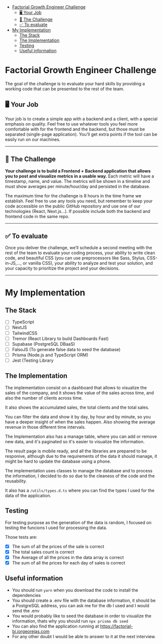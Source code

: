 - [Factorial Growth Engineer Challenge](#factorial-growth-engineer-challenge)
  - [🖥 Your Job](#-your-job)
  - [💪 The Challenge](#-the-challenge)
  - [✅ To evaluate](#-to-evaluate)
- [My Implementation](#my-implementation)
  - [The Stack](#the-stack)
  - [The Implementation](#the-implementation)
  - [Testing](#testing)
  - [Useful information](#useful-information)

# Factorial Growth Engineer Challenge

The goal of the challenge is to evaluate your hard skills by providing a working code that can be presented to the rest of the team.

## 🖥 Your Job

Your job is to create a simple app with a backend and a client, with a special emphasis on quality. Feel free to use whatever tools you feel more comfortable with for the frontend and the backend, but those must be separated (single-page application). You’ll get extra points if the tool can be easily run on our machines.

---

## 💪 The Challenge

**Your challenge is to build a Frontend + Backend application that allows you to post and visualize metrics in a usable way.** Each metric will have a timestamp, name, and value. The metrics will be shown in a timeline and must show averages per minute/hour/day and persisted in the database.

The maximum time for the challenge is 8 hours in the time frame we establish. Feel free to use any tools you need, but remember to keep your code accessible on the public GitHub repository and use one of our technologies (React, Next.js...). If possible include both the backend and frontend code in the same repo.

---

## ✅ To evaluate

Once you deliver the challenge, we’ll schedule a second meeting with the rest of the team to evaluate your coding process, your ability to write clean code, and beautiful CSS (you can use preprocessors like Sass, Stylus, CSS-in-JS,..., or vanilla CSS), your ability to analyze and test your solution, and your capacity to prioritize the project and your decisions.

---

# My Implementation

## The Stack

- [ ] TypeScript
- [ ] NextJS
- [ ] TailwindCSS
- [ ] Tremor (React Library to build Dashboards Fast)
- [ ] Supabase (PostgreSQL DBaaS)
- [ ] FalsoJS (To generate false data to seed the database)
- [ ] Prisma (Node.js and TypeScript ORM)
- [ ] Jest (Testing Library

## The Implementation

The implementation consist on a dashboard that allows to visualize the sales of the company, and it shows the value of the sales across time, and also the number of clients across time.

It also shows the accumulated sales, the total clients and the total sales.

You can filter the data and show it by day, by hour and by minute, so you have a deeper insight of when the sales happen. Also showing the average revenue in those different time intervals.

The Implementation also has a manage table, where you can add or remove new data, and it's paginated so it's easier to visualize the information.

The result page is mobile ready, and all the libraries are prepared to be responive, although due to the requirements of the data it should manage, it might be hard to update the database using a phone.

The implementation uses classes to manage the database and to process the information, I decided to do so due to the cleaness of the code and the reusability.

It also has a `/utils/types.d.ts` where you can find the types I used for the data of the application.

## Testing

For testing purpose as the generation of the data is random, I focused on testing the funcions I used for processing the data.

Those tests are:

- [x] The sum of all the prices of the sale is correct
- [x] The total sales count is correct
- [x] The Average of all the prices in the data array is correct
- [x] The sum of all the prices for each day of sales is correct

## Useful information

- You should run `yarn` when you download the code to install the dependencies
- You should create a .env file with the database information, it should be a PostgreSQL address, you can ask me for the db I used and I would send the .env
- You would probably like to seed the database in order to visualize the information, thats why you should run `npx prisma db seed`
- You can also find the application running at https://factorial-bi.jorgeorejas.com
- For any other doubt I would be able to answer to it at the next interview.
